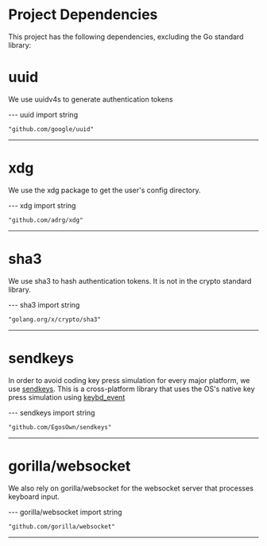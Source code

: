 # Project Dependencies

This project has the following dependencies, excluding the Go standard library:


# uuid

We use uuidv4s to generate authentication tokens

--- uuid import string

    "github.com/google/uuid"

---

# xdg

We use the xdg package to get the user's config directory.

--- xdg import string

    "github.com/adrg/xdg"

---

# sha3

We use sha3 to hash authentication tokens. It is not in the crypto standard library.

--- sha3 import string

    "golang.org/x/crypto/sha3"

---

# sendkeys


In order to avoid coding key press simulation for every major platform, we use [sendkeys](https://github.com/yunginnanet/sendkeys). This is a cross-platform library that uses the OS's native key press simulation using [keybd_event](https://github.com/micmonay/keybd_event)

--- sendkeys import string

    "github.com/EgosOwn/sendkeys"

---

# gorilla/websocket

We also rely on gorilla/websocket for the websocket server that processes keyboard input.

--- gorilla/websocket import string

    "github.com/gorilla/websocket"

---